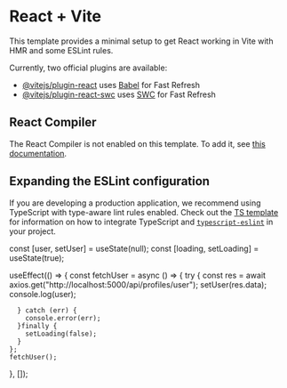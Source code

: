 # React + Vite

This template provides a minimal setup to get React working in Vite with HMR and some ESLint rules.

Currently, two official plugins are available:

- [@vitejs/plugin-react](https://github.com/vitejs/vite-plugin-react/blob/main/packages/plugin-react) uses [Babel](https://babeljs.io/) for Fast Refresh
- [@vitejs/plugin-react-swc](https://github.com/vitejs/vite-plugin-react/blob/main/packages/plugin-react-swc) uses [SWC](https://swc.rs/) for Fast Refresh

## React Compiler

The React Compiler is not enabled on this template. To add it, see [this documentation](https://react.dev/learn/react-compiler/installation).

## Expanding the ESLint configuration

If you are developing a production application, we recommend using TypeScript with type-aware lint rules enabled. Check out the [TS template](https://github.com/vitejs/vite/tree/main/packages/create-vite/template-react-ts) for information on how to integrate TypeScript and [`typescript-eslint`](https://typescript-eslint.io) in your project.

  const [user, setUser] = useState(null);
  const [loading, setLoading] = useState(true);

useEffect(() => {
    const fetchUser = async () => {
      try {
        const res = await axios.get("http://localhost:5000/api/profiles/user");
        setUser(res.data);
        console.log(user);
        
      } catch (err) {
        console.error(err);
      }finally {
        setLoading(false);
      }
    };
    fetchUser();
  }, []);